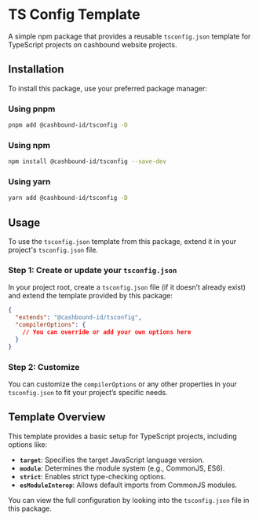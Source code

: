 # TS Config Template

A simple npm package that provides a reusable `tsconfig.json` template for TypeScript projects on cashbound website projects.

## Installation

To install this package, use your preferred package manager:

### Using pnpm
```bash
pnpm add @cashbound-id/tsconfig -D
```

### Using npm
```bash
npm install @cashbound-id/tsconfig --save-dev
```

### Using yarn
```bash
yarn add @cashbound-id/tsconfig -D
```

## Usage

To use the `tsconfig.json` template from this package, extend it in your project's `tsconfig.json` file.

### Step 1: Create or update your `tsconfig.json`

In your project root, create a `tsconfig.json` file (if it doesn’t already exist) and extend the template provided by this package:

```json
{
  "extends": "@cashbound-id/tsconfig",
  "compilerOptions": {
    // You can override or add your own options here
  }
}
```

### Step 2: Customize

You can customize the `compilerOptions` or any other properties in your `tsconfig.json` to fit your project’s specific needs.

## Template Overview

This template provides a basic setup for TypeScript projects, including options like:

- **`target`**: Specifies the target JavaScript language version.
- **`module`**: Determines the module system (e.g., CommonJS, ES6).
- **`strict`**: Enables strict type-checking options.
- **`esModuleInterop`**: Allows default imports from CommonJS modules.

You can view the full configuration by looking into the `tsconfig.json` file in this package.